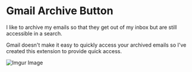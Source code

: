 # Gmail Archive Button 
I like to archive my emails so that they get out of my inbox but are still accessible in a search.

Gmail doesn't make it easy to quickly access your archived emails so I've created this extension to provide quick access.

![Imgur Image](https://imgur.com/T5V6di7.png)
